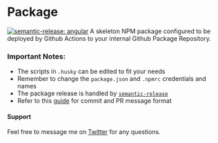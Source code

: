 # Package
[![semantic-release: angular](https://img.shields.io/badge/semantic--release-angular-e10079?logo=semantic-release)](https://github.com/semantic-release/semantic-release)
A skeleton NPM package configured to be deployed by Github Actions to your internal Github Package Repository.


### Important Notes:
- The scripts in `.husky` can be edited to fit your needs
- Remember to change the `package.json` and `.npmrc` credentials and names
- The package release is handled by [`semantic-release`](https://github.com/semantic-release/semantic-release)
- Refer to this [guide](https://github.com/angular/angular.js/blob/master/DEVELOPERS.md#commit-message-format) for commit and PR message format


#### Support
Feel free to message me on [Twitter](https://twitter.com/decodedwealth) for any questions.
